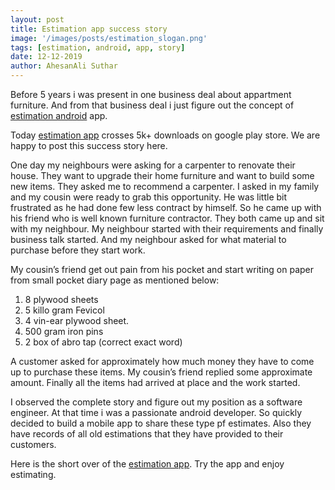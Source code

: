 ```yaml
---
layout: post
title: Estimation app success story
image: '/images/posts/estimation_slogan.png'
tags: [estimation, android, app, story]
date: 12-12-2019
author: AhesanAli Suthar
---
```

Before 5 years i was present in one business deal about appartment furniture. And from that business deal i just figure out the concept of [estimation android](https://play.google.com/store/apps/details?id=com.sutharestimation&hl=en) app. 

Today [estimation app](https://play.google.com/store/apps/details?id=com.sutharestimation&hl=en) crosses 5k+ downloads on google play store. We are happy to post this success story here. 

One day my neighbours were asking for a carpenter to renovate their house. They want to upgrade their home furniture and want to build some new items. They asked me to recommend a carpenter. I asked in my family and my cousin were ready to grab this opportunity.  He was little bit frustrated as he had done few less contract by himself.  So he came up with his friend who is well known furniture contractor.  They both came up and sit with my neighbour. My neighbour started with their requirements and finally business talk started. And my neighbour asked for what material to purchase before they start work. 

My cousin’s friend get out pain from his  pocket and start writing on paper from small pocket diary page as mentioned below:

1. 8 plywood sheets
2. 5 killo gram Fevicol
3. 4 vin-ear plywood sheet.
4. 500 gram iron pins
5. 2 box of abro tap (correct exact word)


A customer asked for approximately how much money they have to come up to purchase these items. My cousin’s friend replied some approximate amount.  Finally all the items had arrived at place and the work started. 

I observed the complete story and figure out my position as a software engineer. At that time i was a passionate android developer. So quickly decided to build a mobile app to share these type pf estimates. Also they have records of all old estimations that they have provided to their customers.

Here is the short over of the [estimation app](https://www.youtube.com/watch?v=03aom2_Udyw&t=82s).
Try the app and enjoy estimating.
